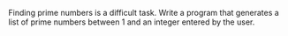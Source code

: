 Finding prime numbers is a difficult task. Write a program that generates a list of prime numbers between 1 and an integer entered by the user.